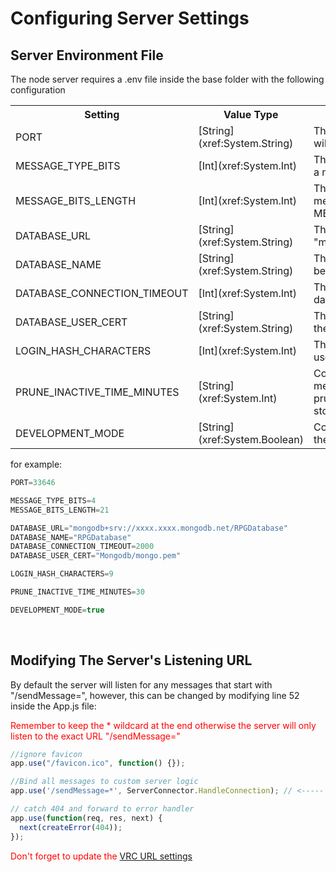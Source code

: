 # Configuring Server Settings

## Server Environment File

The node server requires a .env file inside the base folder with the following configuration
<table>
    <tbody>
        <th> Setting </th>
        <th> Value Type </th>
        <th> Description </th>
        <tr>
            <td> PORT </td>
            <td> [String](xref:System.String) </td>
            <td> This is the port that the NodeJS server will listen to requests on </td>
        </tr>
        <tr>
            <td> MESSAGE_TYPE_BITS </td>
            <td> [Int](xref:System.Int) </td>
            <td> This is the bit length used for determining a message's type </td>
        </tr>
        <tr>
            <td> MESSAGE_BITS_LENGTH </td>
            <td> [Int](xref:System.Int) </td>
            <td> This is the bit length of the entire message (including MESSAGE_TYPE_BITS) </td>
        </tr>
        <tr>
            <td> DATABASE_URL </td>
            <td> [String](xref:System.String) </td>
            <td> The URL of the database, for example "mongodb+srv://**.**.mongodb.net/**" </td>
        </tr>
        <tr>
            <td> DATABASE_NAME </td>
            <td> [String](xref:System.String) </td>
            <td> The name of the MongoDB collection to be used for the Database </td>
        </tr>
        <tr>
            <td> DATABASE_CONNECTION_TIMEOUT </td>
            <td> [Int](xref:System.Int) </td>
            <td> The total time in MS until a stalled database connection fails </td>
        </tr>
        <tr>
            <td> DATABASE_USER_CERT </td>
            <td> [String](xref:System.String) </td>
            <td> The location (relative to initial folder) of the MongoDB login certificate </td>
        </tr>
        <tr>
            <td> LOGIN_HASH_CHARACTERS </td>
            <td> [Int](xref:System.Int) </td>
            <td> This is the length required for a VRC user's login to the database </td>
        </tr>
        <tr>
            <td> PRUNE_INACTIVE_TIME_MINUTES </td>
            <td> [String](xref:System.Int) </td>
            <td> Controls how long a VRC user has to not message for them to be pruned(removed) from the connect user storage </td>
        </tr>
        <tr>
            <td> DEVELOPMENT_MODE </td>
            <td> [String](xref:System.Boolean) </td>
            <td> Controls if logging should be enable on the server </td>
        </tr>
    </tbody>
</table>

for example:
```javascript
PORT=33646

MESSAGE_TYPE_BITS=4
MESSAGE_BITS_LENGTH=21

DATABASE_URL="mongodb+srv://xxxx.xxxx.mongodb.net/RPGDatabase"
DATABASE_NAME="RPGDatabase"
DATABASE_CONNECTION_TIMEOUT=2000
DATABASE_USER_CERT="Mongodb/mongo.pem"

LOGIN_HASH_CHARACTERS=9

PRUNE_INACTIVE_TIME_MINUTES=30

DEVELOPMENT_MODE=true
```

<br>

## Modifying The Server's Listening URL

By default the server will listen for any messages that start with "/sendMessage=", however, this can be changed by modifying line 52 inside the App.js file:

<span style="color:red"> Remember to keep the * wildcard at the end otherwise the server will only listen to the exact URL "/sendMessage=" </span>

```javascript
//ignore favicon
app.use("/favicon.ico", function() {});

//Bind all messages to custom server logic
app.use('/sendMessage=*', ServerConnector.HandleConnection); // <----- Change this line here

// catch 404 and forward to error handler
app.use(function(req, res, next) {
  next(createError(404));
});
```

<span style="color:red"> Don't forget to update the [VRC URL settings](VRC.md)</span>